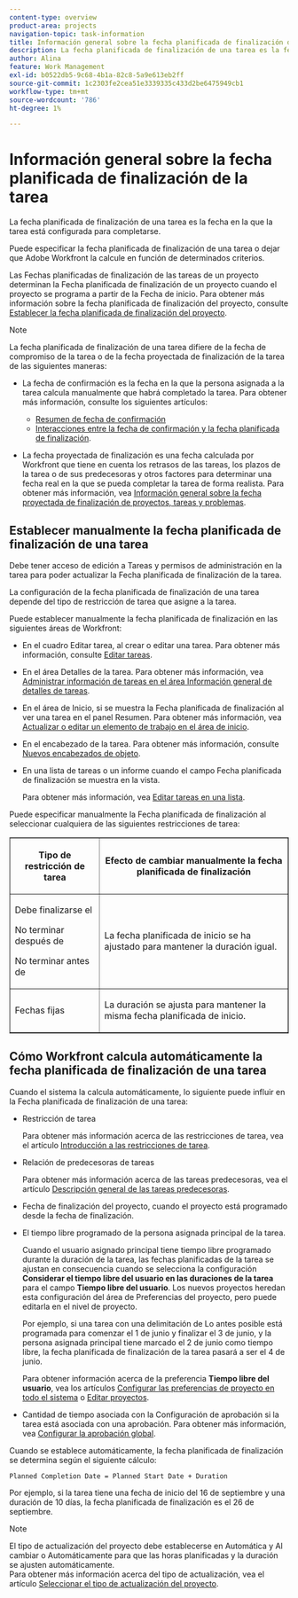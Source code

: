```yaml
---
content-type: overview
product-area: projects
navigation-topic: task-information
title: Información general sobre la fecha planificada de finalización de la tarea
description: La fecha planificada de finalización de una tarea es la fecha en la que la tarea está configurada para completarse.
author: Alina
feature: Work Management
exl-id: b0522db5-9c68-4b1a-82c8-5a9e613eb2ff
source-git-commit: 1c2303fe2cea51e3339335c433d2be6475949cb1
workflow-type: tm+mt
source-wordcount: '786'
ht-degree: 1%

---
```


# Información general sobre la fecha planificada de finalización de la tarea

La fecha planificada de finalización de una tarea es la fecha en la que la tarea está configurada para completarse.

Puede especificar la fecha planificada de finalización de una tarea o dejar que Adobe Workfront la calcule en función de determinados criterios.

Las Fechas planificadas de finalización de las tareas de un proyecto determinan la Fecha planificada de finalización de un proyecto cuando el proyecto se programa a partir de la Fecha de inicio. Para obtener más información sobre la fecha planificada de finalización del proyecto, consulte [Establecer la fecha planificada de finalización del proyecto](../../../manage-work/projects/planning-a-project/project-planned-completion-date.md).

>[!NOTE]
>
>La fecha planificada de finalización de una tarea difiere de la fecha de compromiso de la tarea o de la fecha proyectada de finalización de la tarea de las siguientes maneras:
>
>* La fecha de confirmación es la fecha en la que la persona asignada a la tarea calcula manualmente que habrá completado la tarea. Para obtener más información, consulte los siguientes artículos:
>
>   * [Resumen de fecha de confirmación](../../../manage-work/projects/updating-work-in-a-project/overview-of-commit-dates.md)
>   * [Interacciones entre la fecha de confirmación y la fecha planificada de finalización](../../../manage-work/projects/updating-work-in-a-project/interactions-between-commit-and-planned-completion-dates.md).
>
>* La fecha proyectada de finalización es una fecha calculada por Workfront que tiene en cuenta los retrasos de las tareas, los plazos de la tarea o de sus predecesoras y otros factores para determinar una fecha real en la que se pueda completar la tarea de forma realista. Para obtener más información, vea [Información general sobre la fecha proyectada de finalización de proyectos, tareas y problemas](../../../manage-work/projects/planning-a-project/project-projected-completion-date.md).
>

## Establecer manualmente la fecha planificada de finalización de una tarea

Debe tener acceso de edición a Tareas y permisos de administración en la tarea para poder actualizar la Fecha planificada de finalización de la tarea.

La configuración de la fecha planificada de finalización de una tarea depende del tipo de restricción de tarea que asigne a la tarea.

Puede establecer manualmente la fecha planificada de finalización en las siguientes áreas de Workfront:

* En el cuadro Editar tarea, al crear o editar una tarea. Para obtener más información, consulte [Editar tareas](../../../manage-work/tasks/manage-tasks/edit-tasks.md).
* En el área Detalles de la tarea. Para obtener más información, vea [Administrar información de tareas en el área Información general de detalles de tareas](../../../manage-work/tasks/manage-tasks/task-information-in-overview.md).
* En el área de Inicio, si se muestra la Fecha planificada de finalización al ver una tarea en el panel Resumen. Para obtener más información, vea [Actualizar o editar un elemento de trabajo en el área de inicio](../../../workfront-basics/using-home/using-the-home-area/update-and-edit-work-item-home.md).
* En el encabezado de la tarea. Para obtener más información, consulte [Nuevos encabezados de objeto](../../../workfront-basics/the-new-workfront-experience/new-object-headers.md).
* En una lista de tareas o un informe cuando el campo Fecha planificada de finalización se muestra en la vista.

  Para obtener más información, vea [Editar tareas en una lista](../../../manage-work/tasks/manage-tasks/edit-tasks-in-a-list.md).

Puede especificar manualmente la Fecha planificada de finalización al seleccionar cualquiera de las siguientes restricciones de tarea:

<table border="1" cellspacing="15" cellpadding="1"> 
 <col> 
 <col> 
 <thead> 
  <tr> 
   <th> <p><strong>Tipo de restricción de tarea</strong> </p> </th> 
   <th> <p><strong>Efecto de cambiar manualmente la fecha planificada de finalización</strong> </p> </th> 
  </tr> 
 </thead> 
 <tbody> 
  <tr> 
   <td> <p>Debe finalizarse el</p> <p>No terminar después de</p> <p>No terminar antes de</p> </td> 
   <td> <p><span class="s1">La fecha planificada de inicio se ha ajustado para mantener la duración igual.</span> </p> </td> 
  </tr> 
  <tr> 
   <td> <p>Fechas fijas</p> </td> 
   <td> <p>La duración se ajusta para mantener la misma fecha planificada de inicio.</p> </td> 
  </tr> 
 </tbody> 
</table>

## Cómo Workfront calcula automáticamente la fecha planificada de finalización de una tarea

Cuando el sistema la calcula automáticamente, lo siguiente puede influir en la Fecha planificada de finalización de una tarea:

* Restricción de tarea

  Para obtener más información acerca de las restricciones de tarea, vea el artículo [Introducción a las restricciones de tarea](../../../manage-work/tasks/task-constraints/task-constraint-overview.md).

* Relación de predecesoras de tareas

  Para obtener más información acerca de las tareas predecesoras, vea el artículo [Descripción general de las tareas predecesoras](../../../manage-work/tasks/use-prdcssrs/predecessors-overview.md).

* Fecha de finalización del proyecto, cuando el proyecto está programado desde la fecha de finalización.
* El tiempo libre programado de la persona asignada principal de la tarea.

  Cuando el usuario asignado principal tiene tiempo libre programado durante la duración de la tarea, las fechas planificadas de la tarea se ajustan en consecuencia cuando se selecciona la configuración **Considerar el tiempo libre del usuario en las duraciones de la tarea** para el campo **Tiempo libre del usuario**. Los nuevos proyectos heredan esta configuración del área de Preferencias del proyecto, pero puede editarla en el nivel de proyecto.

  Por ejemplo, si una tarea con una delimitación de Lo antes posible está programada para comenzar el 1 de junio y finalizar el 3 de junio, y la persona asignada principal tiene marcado el 2 de junio como tiempo libre, la fecha planificada de finalización de la tarea pasará a ser el 4 de junio.

  Para obtener información acerca de la preferencia **Tiempo libre del usuario**, vea los artículos [Configurar las preferencias de proyecto en todo el sistema](../../../administration-and-setup/set-up-workfront/configure-system-defaults/set-project-preferences.md) o [Editar proyectos](../../../manage-work/projects/manage-projects/edit-projects.md).

* Cantidad de tiempo asociada con la Configuración de aprobación si la tarea está asociada con una aprobación. Para obtener más información, vea [Configurar la aprobación global](../../../administration-and-setup/customize-workfront/configure-approval-milestone-processes/establish-approval-settings.md).

Cuando se establece automáticamente, la fecha planificada de finalización se determina según el siguiente cálculo:

```
Planned Completion Date = Planned Start Date + Duration
```

Por ejemplo, si la tarea tiene una fecha de inicio del 16 de septiembre y una duración de 10 días, la fecha planificada de finalización es el 26 de septiembre.

>[!NOTE]
>
> El tipo de actualización del proyecto debe establecerse en Automática y Al cambiar o Automáticamente para que las horas planificadas y la duración se ajusten automáticamente.\
>Para obtener más información acerca del tipo de actualización, vea el artículo [Seleccionar el tipo de actualización del proyecto](../../../manage-work/projects/manage-projects/select-project-update-type.md).
